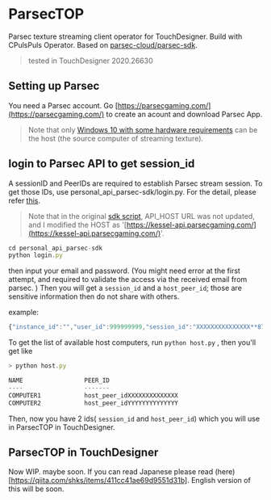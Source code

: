 # ParsecTOP
Parsec texture streaming client operator for TouchDesigner. Build with CPulsPuls Operator. Based on [parsec-cloud/parsec-sdk](https://github.com/parsec-cloud/parsec-sdk).

> tested in TouchDesigner 2020.26630

## Setting up Parsec

You need a Parsec account. Go [https://parsecgaming.com/](https://parsecgaming.com/) to create an acount and download Parsec App. 

> Note that only [Windows 10 with some hardware requirements](https://support.parsecgaming.com/hc/en-us/articles/115002699192-Hardware-Requirements-For-Hosting-A-Gaming-Session-On-Parsec) can be the host (the source computer of streaming texture).

## login to Parsec API to get session_id

A sessionID and PeerIDs are required to establish Parsec stream session. To get those IDs, use personal_api_parsec-sdk/login.py. For the detail, please refer [this](https://github.com/parsec-cloud/parsec-sdk/tree/master/api/personal). 

> Note that in the original [sdk script](https://github.com/parsec-cloud/parsec-sdk/tree/master/api/personal), API_HOST URL was not updated, and I modified the HOST as '[https://kessel-api.parsecgaming.com/](https://kessel-api.parsecgaming.com/)'.

```jsx
cd personal_api_parsec-sdk
python login.py
```

then input your email and password. (You might need error at the first attempt, and required to validate the access via the received email from parsec. ) Then you will get a `session_id` and a `host_peer_id`; those are sensitive information then do not share with others.

example:

```jsx
{"instance_id":"","user_id":999999999,"session_id":"XXXXXXXXXXXXXXX**872ff21f53a52757399594d5aXXXXXXXXXXXX**","host_peer_id":"1jOuXXXXXXXXXXXXXXXXXXx5je"}
```

To get the list of available host computers, run `python host.py` , then you'll get like

```jsx
> python host.py

NAME                 PEER_ID
----                 -------
COMPUTER1            host_peer_idXXXXXXXXXXXXXX
COMPUTER2            host_peer_idYYYYYYYYYYYYYY
```

Then, now you have 2 ids( `session_id` and `host_peer_id`) which you will use in ParsecTOP in TouchDesigner.

## ParsecTOP in TouchDesigner
Now WIP. maybe soon.
If you can read Japanese please read (here)[https://qiita.com/shks/items/411cc41ae69d9551d31b]. English version of this will be soon. 
